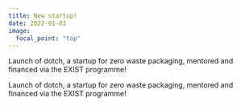 ```yaml
---
title: New startup! 
date: 2022-01-01
image:
  focal_point: "top"
---
```


Launch of dotch, a startup for zero waste packaging, mentored and financed via the EXIST programme!

<!--more-->

Launch of dotch, a startup for zero waste packaging, mentored and financed via the EXIST programme!
